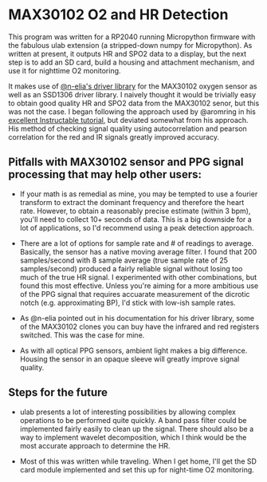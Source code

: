 # MAX30102 O2 and HR Detection

This program was written for a RP2040 running Micropython firmware with the fabulous ulab extension (a stripped-down numpy for Micropython). As written at present, it outputs HR and SPO2 data to a display, but the next step is to add an SD card, build a housing and attachment mechanism, and use it for nighttime O2 monitoring. 

It makes use of [@n-elia's driver library](https://github.com/n-elia/MAX30102-MicroPython-driver) for the MAX30102 oxygen sensor as well as an SSD1306 driver library. I naively thought it would be trivially easy to obtain good quality HR and SPO2 data from the MAX30102 senor, but this was not the case. I began following the approach used by @aromring in his [excellent Instructable tutorial](https://www.instructables.com/Pulse-Oximeter-With-Much-Improved-Precision/), but deviated somewhat from his approach. His method of checking signal quality using autocorrelation and pearson correlation for the red and IR signals greatly improved accuracy. 

## Pitfalls with MAX30102 sensor and PPG signal processing that may help other users:

* If your math is as remedial as mine, you may be tempted to use a fourier transform to extract the dominant frequency and therefore the heart rate. However, to obtain a reasonably precise estimate (within 3 bpm), you'll need to collect 10+ seconds of data. This is a big downside for a lot of applications, so I'd recommend using a peak detection approach.

* There are a lot of options for sample rate and # of readings to average. Basically, the sensor has a native moving average filter. I found that 200 samples/second with 8 sample average (true sample rate of 25 samples/second) produced a fairly reliable signal without losing too much of the true HR signal. I experimented with other combinations, but found this most effective. Unless you're aiming for a more ambitious use of the PPG signal that requires accuarate measurement of the dicrotic notch (e.g. approximating BP), I'd stick with low-ish sample rates. 

* As @n-elia pointed out in his documentation for his driver library, some of the MAX30102 clones you can buy have the infrared and red registers switched. This was the case for mine.

* As with all optical PPG sensors, ambient light makes a big difference. Housing the sensor in an opaque sleeve will greatly improve signal quality.

## Steps for the future

* ulab presents a lot of interesting possibilities by allowing complex operations to be performed quite quickly. A band pass filter could be implemented fairly easily to clean up the signal. There should also be a way to implement wavelet decomposition, which I think would be the most accurate approach to determine the HR.

* Most of this was written while traveling. When I get home, I'll get the SD card module implemented and set this up for night-time O2 monitoring.
